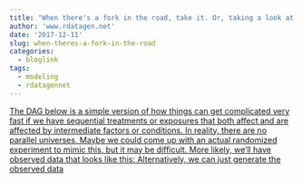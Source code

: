 ```yaml
---
title: "When there's a fork in the road, take it. Or, taking a look at marginal structural models."
author: 'www.rdatagen.net'
date: '2017-12-11'
slug: when-theres-a-fork-in-the-road
categories:
  - bloglink
tags:
  - modeling
  - rdatagennet
---
```


[The DAG below is a simple version of how things can get complicated very fast if we have sequential treatments or exposures that both affect and are affected by intermediate factors or conditions. In reality, there are no parallel universes. Maybe we could come up with an actual randomized experiment to mimic this, but it may be difficult. More likely, we’ll have observed data that looks like this: Alternatively, we can just generate the observed data<i class="fas fa-external-link-alt"></i>](https://www.rdatagen.net/post/when-a-covariate-is-a-confounder-and-a-mediator/)

